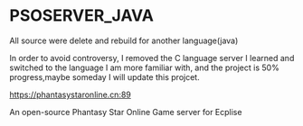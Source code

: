 # PSOSERVER_JAVA

All source were delete and rebuild for another language(java)

In order to avoid controversy, I removed the C language server I learned and switched to the language I am more familiar with, and the project is 50% progress,maybe someday I will update this projcet.

https://phantasystaronline.cn:89

An open-source Phantasy Star Online Game server for Ecplise

